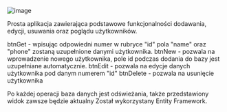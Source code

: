 ![image](https://user-images.githubusercontent.com/109242536/229637819-3d42176b-e160-43e8-b67f-54df2bf43a48.png)

Prosta aplikacja zawierająca podstawowe funkcjonalności dodawania, edycji, usuwania oraz poglądu użytkowników. 

btnGet - wpisując odpowiedni numer w rubryce "id" pola "name" oraz "phone" zostaną uzupełnione danymi użytkownika.
btnNew - pozwala na wprowadzenie nowego użytkownika, pole id podczas dodania do bazy jest uzupełniane automatycznie.
btnEdit - pozwala na edycje danych użytkownika pod danym numerem "id"
btnDelete - pozwala na usunięcie użytkownika

Po każdej operacji baza danych jest odświeżania, także przedstawiony widok zawsze będzie aktualny
Został wykorzystany Entity Framework.
